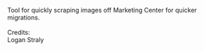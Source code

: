 Tool for quickly scraping images off Marketing Center for quicker migrations.<br>
<br>
Credits:<br>
Logan Straly
